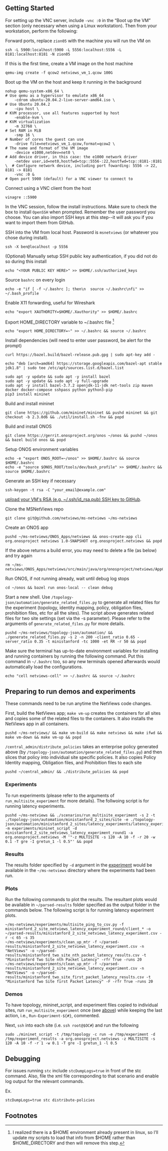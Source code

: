 ## Getting Started

For setting up the VNC server, include `-vnc :0` in the &ldquo;Boot up the
VM&rdquo; section (only necessary when using a Linux workstation). Then from
your workstation, perform the following: 

Forward ports, replace `zion05` with the machine you will run the VM on

``` shell
ssh -L 5900:localhost:5900 -L 5556:localhost:5556 -L 8181:localhost:8181 -N zion05
```

If this is the first time, create a VM image on the host machine

``` shell
qemu-img create -f qcow2 netviews_vm_1.qcow 100G
```

Boot up the VM on the host and keep it running in the background

``` shell
nohup qemu-system-x86_64 \                                                # Use qemu as a hypervisor to emulate x86_64
    -cdrom ubuntu-20.04.2-live-server-amd64.iso \                         # Use Ubuntu 20.04.2
    -cpu host \                                                           # KVM processor, use all features supported by host
    -enable-kvm \                                                         # KVM virtualization
    -m 32768 \                                                            # Set RAM in MiB
    -smp 16 \                                                             # Number of cores the guest can use
    -drive file=netviews_vm_1.qcow,format=qcow2 \                         # The name and format of the VM image
    -device e1000,netdev=net0 \                                           # Add device driver, in this case: the e1000 network driver
    -netdev user,id=net0,hostfwd=tcp::5556-:22,hostfwd=tcp::8181-:8181 \  # Configure network device, including port fowarding: 5556 -> 22, 8181 -> 8181
    -vnc :0 &                                                             # Open port 5900 (default) for a VNC viewer to connect to
```

Connect using a VNC client from the host

``` shell
vinagre ::5900
```
In the VNC session, follow the install instructions. Make sure to check the box
to install `OpenSSH` when prompted. Remember the user password you choose. You
can also import SSH keys at this step--it will ask you if you want to import them
from GitHub.

SSH into the VM from local host. Password is `msnetviews` (or whatever you chose
during install).

``` shell
ssh -X ben@localhost -p 5556
```

(Optional) Manually setup SSH public key authentication, if you did not do so
during this install

``` shell
echo "<YOUR PUBLIC KEY HERE>" >> $HOME/.ssh/authorized_keys
```

Source `bashrc` on every login
``` shell
echo -e "if [ -f ~/.bashrc ]; then\n  source ~/.bashrc\nfi" >> ~/.bash_profile
```

Enable X11 forwarding, useful for Wireshark

``` shell
echo "export XAUTHORITY=$HOME/.Xauthority" >> $HOME/.bashrc
```

Export HOME_DIRECTORY variable to ~/.bashrc file [^1]

``` shell
echo "export HOME_DIRECTORY=~" >> ~/.bashrc && source ~/.bashrc
```

Install dependencies (will need to enter user password, be alert for the prompt)

``` shell
curl https://bazel.build/bazel-release.pub.gpg | sudo apt-key add -
    
echo "deb [arch=amd64] https://storage.googleapis.com/bazel-apt stable jdk1.8" | sudo tee /etc/apt/sources.list.d/bazel.list
    
sudo apt -y update && sudo apt -y install bazel
sudo apt -y update && sudo apt -y full-upgrade
sudo apt -y install bazel-3.7.2 openjdk-11-jdk net-tools zip maven docker docker-compose sshpass python python3-pip
pip3 install mininet
```

Build and install mininet

``` shell
git clone https://github.com/mininet/mininet && pushd mininet && git checkout -b 2.3.0d6 && ./util/install.sh -fnv && popd
```

Build and install ONOS

``` shell
git clone https://gerrit.onosproject.org/onos ~/onos && pushd ~/onos && bazel build onos && popd
```

Setup ONOS environment variables

``` shell
echo -e "export ONOS_ROOT=~/onos" >> $HOME/.bashrc && source $HOME/.bashrc
echo -e "source $ONOS_ROOT/tools/dev/bash_profile" >> $HOME/.bashrc && source $HOME/.bashrc
```

Generate an SSH key if necessary
``` shell
ssh-keygen -t rsa -C "your_email@example.com"
```

[upload your VM's RSA (e.g. ~/.ssh/id_rsa.pub) SSH key to GitHub](https://github.com/settings/keys).

Clone the MSNetViews repo
``` shell
git clone git@github.com/netviews/ms-netviews ~/ms-netviews
```

Create an ONOS app
``` shell
pushd ~/ms-netviews/ONOS_Apps/netviews && onos-create-app cli org.onosproject netviews 1.0-SNAPSHOT org.onosproject.netviews && popd
```

If the above returns a build error, you may need to delete a file (as below) and
try again

``` shell
rm ~/ms-netviews/ONOS_Apps/netviews/src/main/java/org/onosproject/netviews/AppCommand.java
```

Run ONOS, if not running already, wait until debug log stops

``` shell
cd ~/onos && bazel run onos-local -- clean debug
```

Start a new shell. Use `/topology-json/automation/generate_related_files.py` to generate all related files for the experiment (topology, identity mapping, policy, obligation files, prohibition files, etc for all the sites). The script above generates related files for two site settings (set via the -s parameter). Please refer to the arguments of `generate_related_files.py` for more details. 

``` shell
pushd ~/ms-netviews/topology-json/automation/ && ./generate_related_files.py -s 2 -n 200 -client_ratio 0.65 -server_ratio 0.35 -t ministanford -tc 1000 -et RR -r 50 && popd
```
  
Make sure the terminal has up-to-date environment variables for installing and running containers by running the following command. Put this command in `~/.bashrc` too, so any new terminals opened afterwards would automatically load the configurations.

``` shell
echo "cell netviews-cell" >> ~/.bashrc && source ~/.bashrc
```

## Preparing to run demos and experiments

These commands need to be run anytime the NetViews code changes.

First, build the NetViews app; `make vm-up` creates the containers for all sites and copies some of the related files to the containers. It also installs the NetViews app in all containers.


``` shell
pushd ~/ms-netviews/ && make vm-build && make netviews && make ifwd && make vm-down && make vm-up && popd
```

`/central_admin/distribute_policies` takes an enterprise policy generated above (by `/topology-json/automation/generate_related_files.py`) and then slices that policy into individual site specific policies. It also copies Policy Identity mapping, Obligation files, and Prohibition files to each site

``` shell
pushd ~/central_admin/ && ./distribute_policies && popd
```

### Experiments

To run experiments (please refer to the arguments of `run_multisite_experiment` for more details). The follwoing script is for running latency experiments. 

``` shell
pushd ~/ms-netviews && ./scenarios/run_multisite_experiment -s 2 -t ./topology-json/automation/ministanford_2_sites/site -e ./topology-json/automation/ministanford_2_sites/latency_experiments/latency_experiment_round1.json -m experiments/mininet_script -d ministanford_2_site_netviews_latency_experiment_round1 -a org.onosproject.netviews -M '"-z MULTISITE -s 120 -A 10 -f -r 20 -w 0.1 -T gre -I gretun_1 -l 0.5"' && popd
```

### Results

The results folder specified by `-d` argument in the [experiment](#experiments) would be available in the `~/ms-netviews` directory where the experiments had been run.  

### Plots

Run the following commands to plot the results. The resultant plots would be available in `~/parsed-results` folder specified as the output folder in the commands below. The following script is for running latency experiment plots. 

``` shell
~/ms-netviews/experiments/multisite_ping_to_csv.py -f ministanford_2_site_netviews_latency_experiment_round/client_* -o ~/parsed-results/ministanford_2_site_netviews_latency_experiment.csv -r -c 65 -s 35
~/ms-netviews/experiments/clean_up_mtr -f ~/parsed-results/ministanford_2_site_netviews_latency_experiment.csv -n "NetViews" -o ~/parsed-results/ministanford_two_site_nth_packet_latency_results.csv -t "Ministanford Two Site nth Packet Latency" -rfr True -runs 20
~/ms-netviews/experiments/clean_up_mtr -f ~/parsed-results/ministanford_2_site_netviews_latency_experiment.csv -n "NetViews" -o ~/parsed-results/ministanford_two_site_first_packet_latency_results.csv -t "Ministanford Two Site first Packet Latency" -F -rfr True -runs 20

```

### Demos

To have topology, mininet_script, and experiment files copied to individual
sites, run `run_multisite_experiment` once (see [above](#experiments)) while keeping the last action, i.e., `Run-Experiment-${#}`, commented.

Next, `ssh` into each site (i.e. `ssh root@$OC#`) and run the following

``` shell
sudo ./mininet_script -t /tmp/topology -c run -e /tmp/experiment -d /tmp/experiment_results -a org.onosproject.netviews -z MULTISITE -s 120 -A 10 -f -r 1 -w 0.1 -T gre -I gretun_1 -l 0.5
```

## Debugging
For issues running `stc` include `stcDumpLogs=true` in front of the stc command.
Also, file the xml file corresponding to that scenario and enable log output for
the relevant commands.

Ex.

``` shell
stcDumpLogs=true stc distribute-policies
```

## Footnotes
[^1]: I realized there is a \$HOME environment already present in linux, so I’ll update my scripts to load that info from \$HOME rather than \$HOME_DIRECTORY and then will remove this step.

